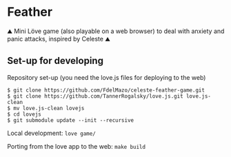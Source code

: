 # Feather
:mountain: Mini Löve game (also playable on a web browser) to deal with anxiety and panic attacks, inspired by Celeste :mountain:

## Set-up for developing

Repository set-up (you need the love.js files for deploying to the web)

```shell
$ git clone https://github.com/FdelMazo/celeste-feather-game.git
$ git clone https://github.com/TannerRogalsky/love.js.git love.js-clean
$ mv love.js-clean lovejs
$ cd lovejs
$ git submodule update --init --recursive  
```

Local development: `love game/`

Porting from the love app to the web: `make build`